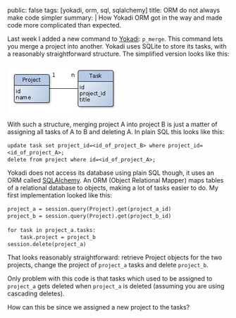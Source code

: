 public: false
tags: [yokadi, orm, sql, sqlalchemy]
title: ORM do not always make code simpler
summary: |
    How Yokadi ORM got in the way and made code more complicated than expected.

Last week I added a new command to [Yokadi][]: `p_merge`. This command lets you merge a project into another. Yokadi uses SQLite to store its tasks, with a reasonably straightforward structure. The simplified version looks like this:

[Yokadi]: https://yokadi.github.io

![Simplified Database Diagram](db-diagram.png)

With such a structure, merging project A into project B is just a matter of assigning all tasks of A to B and deleting A. In plain SQL this looks like this:

    update task set project_id=<id_of_project_B> where project_id=<id_of_project_A>;
    delete from project where id=<id_of_project_A>;

Yokadi does not access its database using plain SQL though, it uses an ORM called [SQLAlchemy][]. An ORM (Object Relational Mapper) maps tables of a relational database to objects, making a lot of tasks easier to do. My first implementation looked like this:

[SQLAlchemy]: http://www.sqlalchemy.org

    project_a = session.query(Project).get(project_a_id)
    project_b = session.query(Project).get(project_b_id)

    for task in project_a.tasks:
        task.project = project_b
    session.delete(project_a)

That looks reasonably straightforward: retrieve Project objects for the two projects, change the project of `project_a` tasks and delete `project_b`.

Only problem with this code is that tasks which used to be assigned to `project_a` gets deleted when `project_a` is deleted (assuming you are using cascading deletes).

How can this be since we assigned a new project to the tasks?